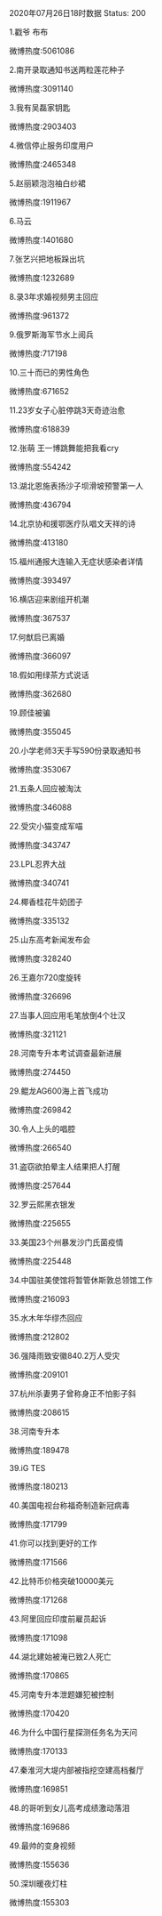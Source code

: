 2020年07月26日18时数据
Status: 200

1.戳爷 布布

微博热度:5061086

2.南开录取通知书送两粒莲花种子

微博热度:3091140

3.我有吴磊家钥匙

微博热度:2903403

4.微信停止服务印度用户

微博热度:2465348

5.赵丽颖泡泡袖白纱裙

微博热度:1911967

6.马云

微博热度:1401680

7.张艺兴把地板跺出坑

微博热度:1232689

8.录3年求婚视频男主回应

微博热度:961372

9.俄罗斯海军节水上阅兵

微博热度:717198

10.三十而已的男性角色

微博热度:671652

11.23岁女子心脏停跳3天奇迹治愈

微博热度:618839

12.张萌 王一博跳舞能把我看cry

微博热度:554242

13.湖北恩施表扬沙子坝滑坡预警第一人

微博热度:436794

14.北京协和援鄂医疗队唱文天祥的诗

微博热度:413180

15.福州通报大连输入无症状感染者详情

微博热度:393497

16.横店迎来剧组开机潮

微博热度:367537

17.何猷启已离婚

微博热度:366097

18.假如用绿茶方式说话

微博热度:362680

19.顾佳被骗

微博热度:355045

20.小学老师3天手写590份录取通知书

微博热度:353067

21.五条人回应被淘汰

微博热度:346088

22.受灾小猫变成军喵

微博热度:343747

23.LPL忍界大战

微博热度:340741

24.椰香桂花牛奶团子

微博热度:335132

25.山东高考新闻发布会

微博热度:328240

26.王嘉尔720度旋转

微博热度:326696

27.当事人回应用毛笔放倒4个壮汉

微博热度:321121

28.河南专升本考试调查最新进展

微博热度:274450

29.鲲龙AG600海上首飞成功

微博热度:269842

30.令人上头的唱腔

微博热度:266540

31.盗窃欲拍晕主人结果把人打醒

微博热度:257644

32.罗云熙黑衣银发

微博热度:225655

33.美国23个州暴发沙门氏菌疫情

微博热度:225448

34.中国驻美使馆将暂管休斯敦总领馆工作

微博热度:216093

35.水木年华缪杰回应

微博热度:212802

36.强降雨致安徽840.2万人受灾

微博热度:209101

37.杭州杀妻男子曾称身正不怕影子斜

微博热度:208615

38.河南专升本

微博热度:189478

39.iG TES

微博热度:180213

40.美国电视台称福奇制造新冠病毒

微博热度:171799

41.你可以找到更好的工作

微博热度:171566

42.比特币价格突破10000美元

微博热度:171268

43.阿里回应印度前雇员起诉

微博热度:171098

44.湖北建始被淹已致2人死亡

微博热度:170865

45.河南专升本泄题嫌犯被控制

微博热度:170420

46.为什么中国行星探测任务名为天问

微博热度:170133

47.秦淮河大堤内部被指挖空建高档餐厅

微博热度:169851

48.的哥听到女儿高考成绩激动落泪

微博热度:169686

49.最帅的变身视频

微博热度:155636

50.深圳暖夜灯柱

微博热度:155303

